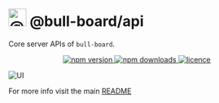 # <img alt="@bull-board" src="https://raw.githubusercontent.com/felixmosh/bull-board/master/packages/ui/src/static/images/logo.svg" width="35px" /> @bull-board/api 

Core server APIs of `bull-board`.

<p align="center">
  <a href="https://www.npmjs.com/package/@bull-board/api">
    <img alt="npm version" src="https://img.shields.io/npm/v/@bull-board/api">
  </a>
  <a href="https://www.npmjs.com/package/bull-board">
    <img alt="npm downloads" src="https://img.shields.io/npm/dw/bull-board">
  </a>
  <a href="https://github.com/vcapretz/bull-board/blob/master/LICENSE">
    <img alt="licence" src="https://img.shields.io/github/license/vcapretz/bull-board">
  </a>
<p>

![UI](https://raw.githubusercontent.com/felixmosh/bull-board/master/screenshots/dashboard.png)

For more info visit the main [README](https://github.com/felixmosh/bull-board#readme)
